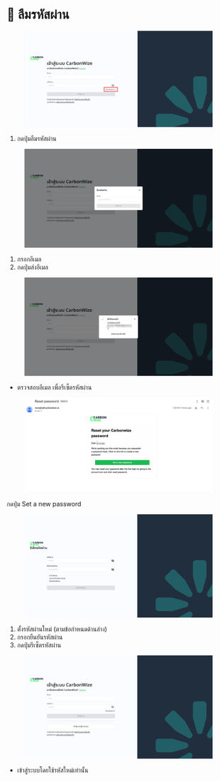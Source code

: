 # 🔐 ลืมรหัสผ่าน

<figure><img src="../.gitbook/assets/image (4).png" alt=""><figcaption></figcaption></figure>

1. กดปุ่มลืมรหัสผ่าน

<figure><img src="../.gitbook/assets/image (5).png" alt=""><figcaption></figcaption></figure>

1. กรอกอีเมล
2. กดปุ่มส่งอีเมล

<figure><img src="../.gitbook/assets/image (6).png" alt=""><figcaption></figcaption></figure>

* ตรวจสอบอีเมล เพื่อรีเซ็ตรหัสผ่าน

<figure><img src="../.gitbook/assets/image.png" alt=""><figcaption></figcaption></figure>

กดปุ่ม Set a new password

<figure><img src="../.gitbook/assets/image (1).png" alt=""><figcaption></figcaption></figure>

1. ตั้งรหัสผ่านใหม่ (ตามข้อกำหนดด้านล่าง)
2. กรอกยืนยันรหัสผ่าน
3. กดปุ่มรีเซ็ตรหัสผ่าน

<figure><img src="../.gitbook/assets/image (2).png" alt=""><figcaption></figcaption></figure>

* เข้าสู่ระบบโดยใช้รหัสใหม่เท่านั้น
